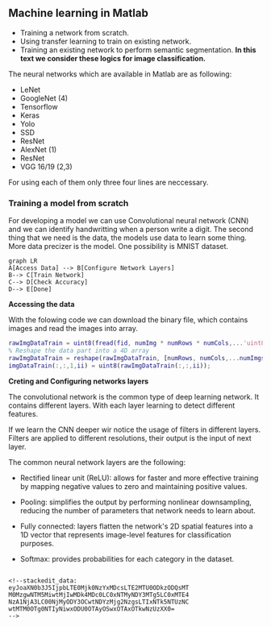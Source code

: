 ## Machine learning in Matlab

 - Training a network from scratch.
 - Using transfer learning to train on existing network.
 - Training an existing network to perform semantic segmentation.
**In this text we consider these logics for image classification.**

The neural networks which are available in Matlab are as following:

 - LeNet
 - GoogleNet (4)
 - Tensorflow
 - Keras 
 - Yolo 
 - SSD 
 - ResNet
 - AlexNet (1)
 - ResNet
 - VGG 16/19 (2,3)


For using each of them only three four lines are neccessary.

### Training a model from scratch

For developing a model we can use Convolutional neural network (CNN) and we can identify handwritting when a person write a digit.
The second thing that we need is the data, the models use data to learn some thing. More data precizer is the model. One possibility is MNIST dataset.

```mermaid
graph LR
A[Access Data] --> B[Configure Network Layers]
B--> C[Train Network]
C--> D[Check Accuracy]
D--> E[Done]
```
**Accessing the data**

With the folowing code we can download the binary file, which contains images and read the images into array.

```matlab
rawImgDataTrain = uint8(fread(fid, numImg * numRows * numCols,...'uint8'));
% Reshape the data part into a 4D array
rawImgDataTrain = reshape(rawImgDataTrain, [numRows, numCols,...numImgs]);
imgDataTrain(:,:,1,ii) = uint8(rawImgDataTrain(:,:,ii));
```
**Creting and Configuring networks layers**

The convolutional network is the common type of deep learning network. It contains different layers. With each layer learning to detect different features.

If we learn the CNN deeper  wir notice the usage of filters in different layers. Filters are applied to different resolutions, their output is the input of next layer.

The common neural network layers are the following:

 - Rectified linear unit (ReLU): allows for faster and more effective training by mapping negative values to zero and maintaining positive values.

 - Pooling: simplifies the output by performing nonlinear downsampling, reducing the number of parameters that network needs to learn about.

 - Fully connected: layers flatten the network's 2D spatial features into a 1D vector that represents image-level features for classification purposes.

 - Softmax: provides probabilities for each category in the dataset.
 
 `````

<!--stackedit_data:
eyJoaXN0b3J5IjpbLTE0Mjk0NzYxMDcsLTE2MTU0ODkzODQsMT
M0MzgwNTM5MiwtMjIwMDk4MDc0LC0xNTMyNDY3MTg5LC0xMTE4
NzA1NjA3LC00NjMyODY3OCwtNDYzMjg2NzgsLTIxNTk5NTUzNC
wtMTM0OTg0NTIyNiwxODU0OTAyOSwxOTAxOTkwNzUzXX0=
-->
